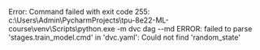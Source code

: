 Error: Command failed with exit code 255: c:\Users\Admin\PycharmProjects\tpu-8e22-ML-course\venv\Scripts\python.exe -m dvc dag --md
ERROR: failed to parse 'stages.train_model.cmd' in 'dvc.yaml': Could not find 'random_state'